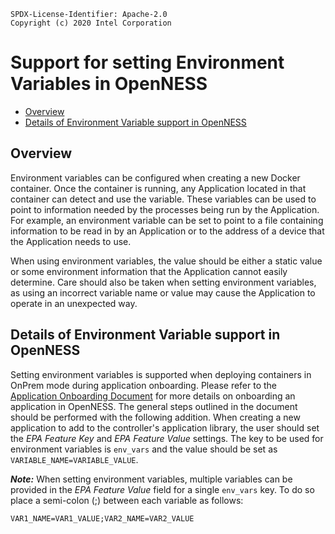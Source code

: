 ```text
SPDX-License-Identifier: Apache-2.0
Copyright (c) 2020 Intel Corporation
```
<!-- omit in toc -->
# Support for setting Environment Variables in OpenNESS
- [Overview](#overview)
- [Details of Environment Variable support in OpenNESS](#details-of-environment-variable-support-in-openness)

## Overview

Environment variables can be configured when creating a new Docker container. Once the container is running, any Application located in that container can detect and use the variable. These variables can be used to point to information needed by the processes being run by the Application. For example, an environment variable can be set to point to a file containing information to be read in by an Application or to the address of a device that the Application needs to use.

When using environment variables, the value should be either a static value or some environment information that the Application cannot easily determine. Care should also be taken when setting environment variables, as using an incorrect variable name or value may cause the Application to operate in an unexpected way.

## Details of Environment Variable support in OpenNESS

Setting environment variables is supported when deploying containers in OnPrem mode during application onboarding. Please refer to the [Application Onboarding Document](https://github.com/open-ness/native-on-prem/blob/master/specs/doc/applications-onboard/on-premises-applications-onboarding.md) for more details on onboarding an application in OpenNESS. The general steps outlined in the document should be performed with the following addition. When creating a new application to add to the controller's application library, the user should set the *EPA Feature Key* and *EPA Feature Value* settings. The key to be used for environment variables is `env_vars` and the value should be set as `VARIABLE_NAME=VARIABLE_VALUE`.

***Note:*** When setting environment variables, multiple variables can be provided in the *EPA Feature Value* field for a single `env_vars` key. To do so place a semi-colon (;) between each variable as follows:

    VAR1_NAME=VAR1_VALUE;VAR2_NAME=VAR2_VALUE
